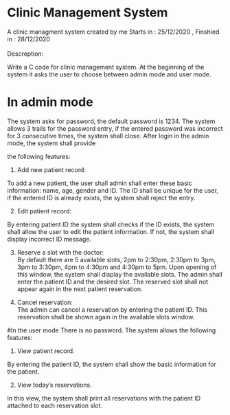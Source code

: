 # Clinic Management System
A clinic managment system created by me Starts in : 25/12/2020 , Finshied in : 28/12/2020 <br /><br />
Descreption:<br />

Write a C code for clinic management system. At the beginning of the system it asks
the user to choose between admin mode and user mode.<br />

# In admin mode
The system asks for password, the default password is 1234. The system allows 3
trails for the password entry, if the entered password was incorrect for 3 consecutive
times, the system shall close. After login in the admin mode, the system shall provide <br />

the following features:<br />

1. Add new patient record:<br />

To add a new patient, the user shall admin shall enter these basic
information: name, age, gender and ID. The ID shall be unique for the user, if
the entered ID is already exists, the system shall reject the entry.<br />

2. Edit patient record:<br />

By entering patient ID the system shall checks if the ID exists, the system
shall allow the user to edit the patient information. If not, the system shall
display incorrect ID message.<br />

3. Reserve a slot with the doctor:<br />
By default there are 5 available slots, 2pm to 2:30pm, 2:30pm to 3pm, 3pm to
3:30pm, 4pm to 4:30pm and 4:30pm to 5pm. Upon opening of this window,
the system shall display the available slots. The admin shall enter the patient
ID and the desired slot. The reserved slot shall not appear again in the next
patient reservation.<br />

4. Cancel reservation:<br />
The admin can cancel a reservation by entering the patient ID. This
reservation shall be shown again in the available slots window.<br />

#In the user mode
There is no password. The system allows the following features:<br />

1. View patient record.<br />

By entering the patient ID, the system shall show the basic information for the
patient.<br />

2. View today’s reservations.<br />

In this view, the system shall print all reservations with the patient ID attached
to each reservation slot.<br />




